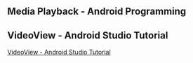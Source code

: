 ## Media Playback - Android Programming
## VideoView - Android Studio Tutorial
[VideoView - Android Studio Tutorial](https://www.youtube.com/watch?v=8Lq3HyBCuAA&list=PLrnPJCHvNZuB9jxCReqit-b_AgaErBlJK)  
  